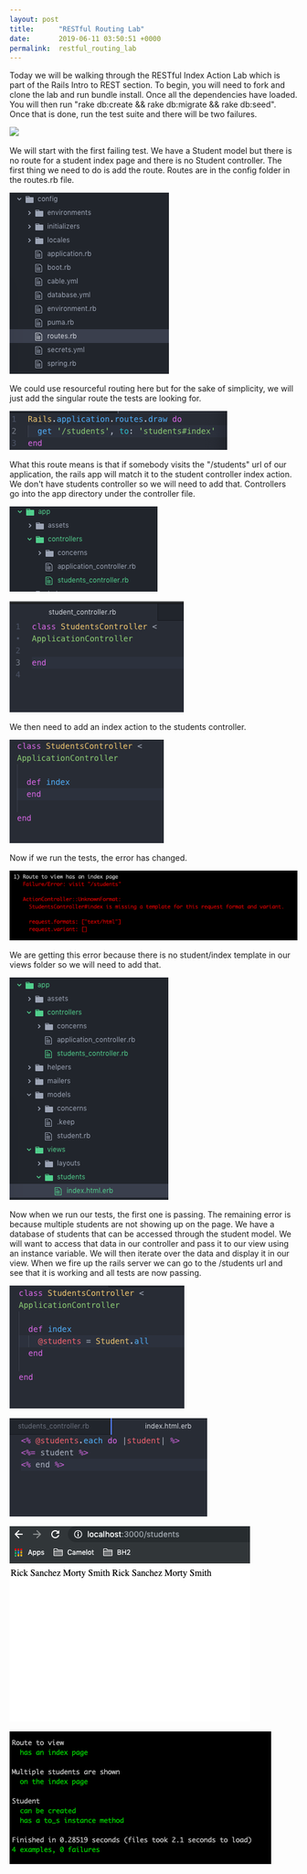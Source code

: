 ```yaml
---
layout: post
title:      "RESTful Routing Lab"
date:       2019-06-11 03:50:51 +0000
permalink:  restful_routing_lab
---
```



Today we will be walking through the RESTful Index Action Lab which is part of the Rails Intro to REST section.  To begin, you will need to fork and clone the lab and run bundle install.  Once all the dependencies have loaded.  You will then run "rake db:create && rake db:migrate && rake db:seed".  Once that is done, run the test suite and there will be two failures.

![](https://github.com/hillswor/hillswor.github.io/blob/master/img/REST%20Screen%20Shot%201.pnghttp://)

We will start with the first failing test.  We have a Student model but there is no route for a student index page and there is no Student controller.  The first thing we need to do is add the route.  Routes are in the config folder in the routes.rb file.

![](https://github.com/hillswor/hillswor.github.io/blob/master/img/REST%20Screen%20Shot%202.png)

We could use resourceful routing here but for the sake of simplicity, we will just add the singular route the tests are looking for.

![](https://github.com/hillswor/hillswor.github.io/blob/master/img/REST%20Screen%20Shot%203.png)

What this route means is that if somebody visits the "/students" url of our application, the rails app will match it to the student controller index action.  We don't have students controller so we will need to add that.  Controllers go into the app directory under the controller file.  

![](https://github.com/hillswor/hillswor.github.io/blob/master/img/REST%20Screen%20Shot%204.png)

![](https://github.com/hillswor/hillswor.github.io/blob/master/img/REST%20Screen%20Shot%205.png)

We then need to add an index action to the students controller.

![](https://github.com/hillswor/hillswor.github.io/blob/master/img/REST%20Screen%20Shot%206.png)

Now if we run the tests, the error has changed.

![](https://github.com/hillswor/hillswor.github.io/blob/master/img/REST%20Screen%20Shot%207.png)

We are getting this error because there is no student/index template in our views folder so we will need to add that.

![](https://github.com/hillswor/hillswor.github.io/blob/master/img/REST%20Screen%20Shot%208.png)

Now when we run our tests, the first one is passing.  The remaining error is because multiple students are not showing up on the page.  We have a database of students that can be accessed through the student model.  We will want to access that data in our controller and pass it to our view using an instance variable.  We will then iterate over the data and display it in our view.  When we fire up the rails server we can go to the /students url and see that it is working and all tests are now passing.

![](https://github.com/hillswor/hillswor.github.io/blob/master/img/REST%20Screen%20Shot%209.png)

![](https://github.com/hillswor/hillswor.github.io/blob/master/img/REST%20Screen%20Shot%2010.png)

![](https://github.com/hillswor/hillswor.github.io/blob/master/img/REST%20Screen%20Shot%2011.png)

![](https://github.com/hillswor/hillswor.github.io/blob/master/img/REST%20Screen%20Shot%2012.png)
